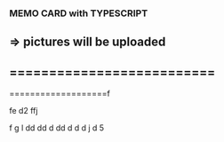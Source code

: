 ### MEMO CARD with TYPESCRIPT
=> pictures will be uploaded
--------------------------
==========================
-
===================f


fe
d2
ffj

f
g
l
dd
dd
d
dd
d
d
d
j
d
5
